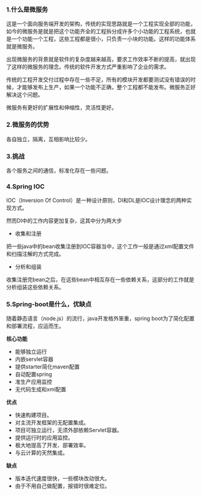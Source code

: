 ### 1.什么是微服务

这是一个面向服务端开发的架构，传统的实现思路就是一个工程实现全部的功能，如今的微服务是就是把这个功能齐全的工程拆分成许多个小功能的工程系统，也就是一个功能一个工程，这些工程都是很小，只负责一小块的功能。这样的功能体系就是微服务。

出现微服务的背景就是软件的复杂度越来越高，要求工作效率不断的提高，就出现了这样的微服务的理念。传统的软件开发方式严重影响了企业的需求。

传统的工程开发交付过程中存在一些不足，所有的模块开发都要测试没有错误的时候，才能够发布上生产，如果一个功能不正确，整个工程都不能发布。微服务正好解决这个问题。

微服务有更好的扩展性和伸缩性，灵活性更好。

### 2.微服务的优势

各自独立，隔离，互相影响比较少。

### 3.挑战

各个服务之间的通信，标准化存在一些问题。

### 4.Spring IOC

IOC（Inversion Of Control）是一种设计原则，DI和DL是IOC设计理念的两种实现方式。

然而DI中的工作内容更加复杂，这其中分为两大步

- 收集和注册

把一些java中的bean收集注册到IOC容器当中，这个工作一般是通过xml配置文件和扫描注解的方式完成。

- 分析和组装

收集注册完bean之后，在这些bean中相互存在一些依赖关系，这部分的工作就是分析组装这些依赖关系。

### 5.Spring-boot是什么，优缺点

随着静态语言（node.js）的流行，java开发格外笨重，spring boot为了简化配置和部署流程，应运而生。

**核心功能**

- 能够独立运行
- 内嵌servlet容器
- 提供starter简化maven配置
- 自动配置spring
- 准生产应用监控
- 无代码生成和xml配置

**优点**

- 快速构建项目。
- 对主流开发框架的无配置集成。
- 项目可独立运行，无须外部依赖Servlet容器。
- 提供运行时的应用监控。
- 极大地提高了开发、部署效率。
- 与云计算的天然集成。

**缺点**

- 版本迭代速度很快，一些模块改动很大。
- 由于不用自己做配置，报错时很难定位。

